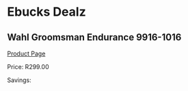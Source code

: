 
# Ebucks Dealz
## Wahl Groomsman Endurance 9916-1016
[Product Page](https://www.ebucks.com/web/shop/productSelected.do?prodId=1191131064&catId=1186081080)

Price: R299.00

Savings: 


	